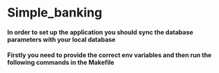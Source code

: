 # Simple_banking
#### In order to set up the application you should sync the database parameters with your local database
#### Firstly you need to provide the correct env variables and then run the following commands in the Makefile